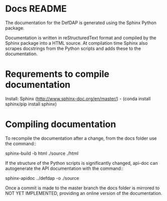 # Docs README #

The documentation for the DefDAP is generated using the Sphinx Python package.

Documentation is written in reStructuredText format and compiled by the Sphinx package into a HTML source. At compilation time Sphinx also scrapes docstrings from the Python scripts and adds these to the documentation.

Requrements to compile documentation
======================================

Install: Sphinx (http://www.sphinx-doc.org/en/master/) - (conda install sphinx/pip install sphinx)


Compiling documentation
=========================

To recompile the documentation after a change, from the docs folder use the command::

sphinx-build -b html ./source ./html

If the structure of the Python scripts is significantly changed, api-doc can autogenerate the API documentation with the command::

sphinx-apidoc ../defdap -o ./source

Once a commit is made to the master branch the docs folder is mirrored to NOT YET IMPLEMENTED, providing an online version of the documentation.